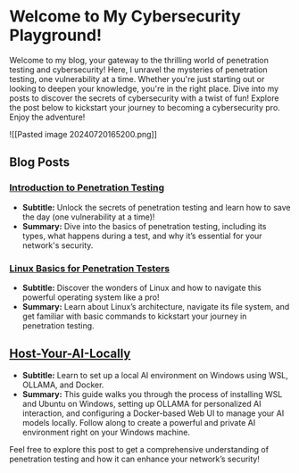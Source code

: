 # Welcome to My Cybersecurity Playground!

Welcome to my blog, your gateway to the thrilling world of penetration testing and cybersecurity! Here, I unravel the mysteries of penetration testing, one vulnerability at a time. Whether you're just starting out or looking to deepen your knowledge, you're in the right place. Dive into my posts to discover the secrets of cybersecurity with a twist of fun! Explore the post below to kickstart your journey to becoming a cybersecurity pro. Enjoy the adventure!

![[Pasted image 20240720165200.png]]
## Blog Posts

### [Introduction to Penetration Testing](Introduction-Pentest-B1.md)
- **Subtitle:** Unlock the secrets of penetration testing and learn how to save the day (one vulnerability at a time)!
- **Summary:** Dive into the basics of penetration testing, including its types, what happens during a test, and why it’s essential for your network's security.

### [Linux Basics for Penetration Testers](Linux-Basics-B2.md) 
- **Subtitle:** Discover the wonders of Linux and how to navigate this powerful operating system like a pro! 
 - **Summary:** Learn about Linux’s architecture, navigate its file system, and get familiar with basic commands to kickstart your journey in penetration testing.

## [Host-Your-AI-Locally](Host-Your-AI-Locally.md)
- **Subtitle:** Learn to set up a local AI environment on Windows using WSL, OLLAMA, and Docker.
- **Summary:** This guide walks you through the process of installing WSL and Ubuntu on Windows, setting up OLLAMA for personalized AI interaction, and configuring a Docker-based Web UI to manage your AI models locally. Follow along to create a powerful and private AI environment right on your Windows machine.

Feel free to explore this post to get a comprehensive understanding of penetration testing and how it can enhance your network’s security!

